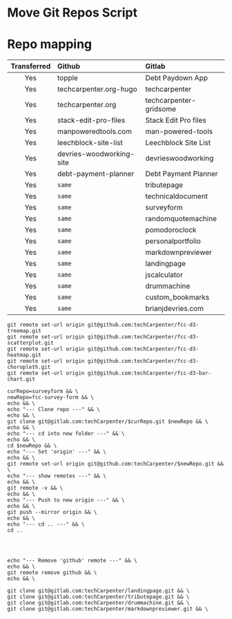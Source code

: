 # Move Git Repos Script

# Repo mapping

| Transferred | Github                   | Gitlab                 |
| :---------: | :----------------------- | :--------------------- |
|     Yes     | topple                   | Debt Paydown App       |
|     Yes     | techcarpenter.org-hugo   | techcarpenter          |
|     Yes     | techcarpenter.org        | techcarpenter-gridsome |
|     Yes     | stack-edit-pro-files     | Stack Edit Pro files   |
|     Yes     | manpoweredtools.com      | man-powered-tools      |
|     Yes     | leechblock-site-list     | Leechblock Site List   |
|     Yes     | devries-woodworking-site | devrieswoodworking     |
|     Yes     | debt-payment-planner     | Debt Payment Planner   |
|     Yes     | `same`                   | tributepage            |
|     Yes     | `same`                   | technicaldocument      |
|     Yes     | `same`                   | surveyform             |
|     Yes     | `same`                   | randomquotemachine     |
|     Yes     | `same`                   | pomodoroclock          |
|     Yes     | `same`                   | personalportfolio      |
|     Yes     | `same`                   | markdownpreviewer      |
|     Yes     | `same`                   | landingpage            |
|     Yes     | `same`                   | jscalculator           |
|     Yes     | `same`                   | drummachine            |
|     Yes     | `same`                   | custom_bookmarks       |
|     Yes     | `same`                   | brianjdevries.com      |

```shell
git remote set-url origin git@github.com:techCarpenter/fcc-d3-treemap.git
git remote set-url origin git@github.com:techCarpenter/fcc-d3-scatterplot.git
git remote set-url origin git@github.com:techCarpenter/fcc-d3-heatmap.git
git remote set-url origin git@github.com:techCarpenter/fcc-d3-choropleth.git
git remote set-url origin git@github.com:techCarpenter/fcc-d3-bar-chart.git

curRepo=surveyform && \
newRepo=fcc-survey-form && \
echo && \
echo "--- Clone repo ---" && \
echo && \
git clone git@gitlab.com:techCarpenter/$curRepo.git $newRepo && \
echo && \
echo "--- cd into new folder ---" && \
echo && \
cd $newRepo && \
echo "--- Set 'origin' ---" && \
echo && \
git remote set-url origin git@github.com:techCarpenter/$newRepo.git && \
echo "--- show remotes ---" && \
echo && \
git remote -v && \
echo && \
echo "--- Push to new origin ---" && \
echo && \
git push --mirror origin && \
echo && \
echo "--- cd .. ---" && \
cd ..




echo "--- Remove 'github' remote ---" && \
echo && \
git remote remove github && \
echo && \

git clone git@gitlab.com:techCarpenter/landingpage.git && \
git clone git@gitlab.com:techCarpenter/tributepage.git && \
git clone git@gitlab.com:techCarpenter/drummachine.git && \
git clone git@gitlab.com:techCarpenter/markdownpreviewer.git && \
```
